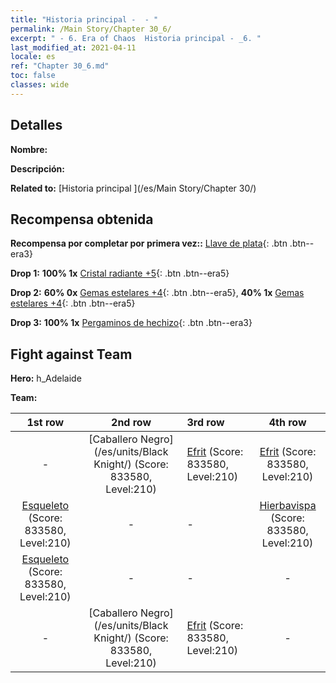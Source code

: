 ```yaml
---
title: "Historia principal -  - "
permalink: /Main Story/Chapter 30_6/
excerpt: " - 6. Era of Chaos  Historia principal - _6. "
last_modified_at: 2021-04-11
locale: es
ref: "Chapter 30_6.md"
toc: false
classes: wide
---
```


## Detalles

 **Nombre:** 

 **Descripción:** 

 **Related to:** [Historia principal ](/es/Main Story/Chapter 30/)

## Recompensa obtenida

 **Recompensa por completar por primera vez::** [Llave de plata](/es/Items/con_693/){: .btn .btn--era3}

 **Drop 1:** **100% 1x** [Cristal radiante +5](/es/Items/mat_101/){: .btn .btn--era5}

 **Drop 2:** **60% 0x** [Gemas estelares +4](/es/Items/mat_93/){: .btn .btn--era5}, **40% 1x** [Gemas estelares +4](/es/Items/mat_93/){: .btn .btn--era5}

 **Drop 3:** **100% 1x** [Pergaminos de hechizo](/es/Items/con_694/){: .btn .btn--era3}


## Fight against Team
 **Hero:** h_Adelaide

 **Team:**


  | 1st row | 2nd row | 3rd row | 4th row |
  |:----:|:----:|:----|:----:|
  | - | [Caballero Negro](/es/units/Black Knight/) (Score: 833580, Level:210)  | [Efrit](/es/units/Efreeti/) (Score: 833580, Level:210)  | [Efrit](/es/units/Efreeti/) (Score: 833580, Level:210)  |
  | [Esqueleto](/es/units/Skeleton/) (Score: 833580, Level:210)  | - | - | [Hierbavispa](/es/units/Waspwort/) (Score: 833580, Level:210)  |
  | [Esqueleto](/es/units/Skeleton/) (Score: 833580, Level:210)  | - | - | - |
  | - | [Caballero Negro](/es/units/Black Knight/) (Score: 833580, Level:210)  | [Efrit](/es/units/Efreeti/) (Score: 833580, Level:210)  | - |


